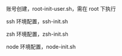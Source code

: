 账号创建，root-init-user.sh，需在 root 下执行

ssh 环境配置，ssh-init.sh

zsh 环境配置，zsh-init.sh

node 环境配置，node-init.sh